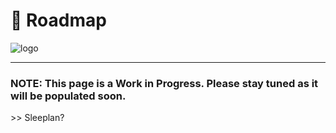 # 🚧 Roadmap

![logo](https://user-images.githubusercontent.com/9198668/103214045-6c668e00-494a-11eb-94bb-4246857b8380.png)

***

### NOTE: This page is a Work in Progress. Please stay tuned as it will be populated soon.



\>> Sleeplan?

